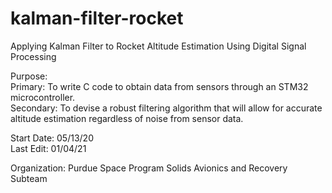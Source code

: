# kalman-filter-rocket
Applying Kalman Filter to Rocket Altitude Estimation Using Digital Signal Processing 

Purpose: <br>
Primary: To write C code to obtain data from sensors through an STM32 microcontroller. <br>
Secondary: To devise a robust filtering algorithm that will allow for accurate altitude estimation regardless of noise from sensor data. <br>

Start Date: 05/13/20 <br>
Last Edit: 01/04/21

Organization: Purdue Space Program Solids Avionics and Recovery Subteam
